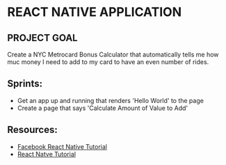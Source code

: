 # REACT NATIVE APPLICATION

## PROJECT GOAL

Create a NYC Metrocard Bonus Calculator that automatically tells me how muc money I need to add to my card to have an even number of rides. 

## Sprints:

* Get an app up and running that renders 'Hello World' to the page
* Create a page that says 'Calculate Amount of Value to Add'

## Resources:
* [Facebook React Native Tutorial](https://facebook.github.io/react-native/)
* [React Natve Tutorial](https://www.raywenderlich.com/126063/react-native-tutorial)

